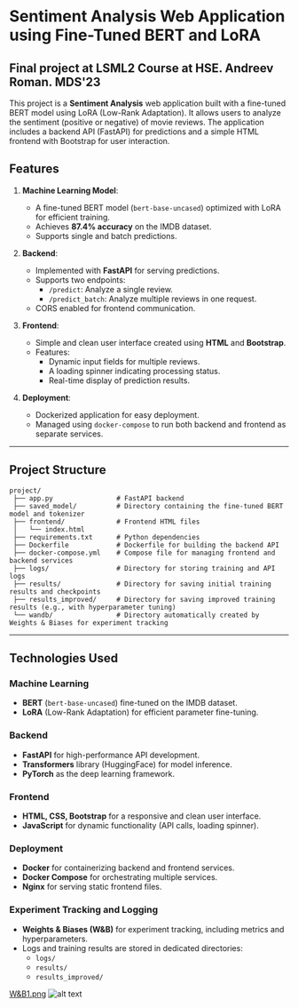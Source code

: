 # Sentiment Analysis Web Application using Fine-Tuned BERT and LoRA
## Final project at LSML2 Course at HSE. Andreev Roman. MDS'23

This project is a **Sentiment Analysis** web application built with a fine-tuned BERT model using LoRA (Low-Rank Adaptation). It allows users to analyze the sentiment (positive or negative) of movie reviews. The application includes a backend API (FastAPI) for predictions and a simple HTML frontend with Bootstrap for user interaction.

## Features

1. **Machine Learning Model**:  
   - A fine-tuned BERT model (`bert-base-uncased`) optimized with LoRA for efficient training.  
   - Achieves **87.4% accuracy** on the IMDB dataset.  
   - Supports single and batch predictions.

2. **Backend**:  
   - Implemented with **FastAPI** for serving predictions.  
   - Supports two endpoints:
     - `/predict`: Analyze a single review.  
     - `/predict_batch`: Analyze multiple reviews in one request.  
   - CORS enabled for frontend communication.

3. **Frontend**:  
   - Simple and clean user interface created using **HTML** and **Bootstrap**.  
   - Features:
     - Dynamic input fields for multiple reviews.  
     - A loading spinner indicating processing status.  
     - Real-time display of prediction results.  

4. **Deployment**:  
   - Dockerized application for easy deployment.  
   - Managed using `docker-compose` to run both backend and frontend as separate services.

---

## Project Structure

```plaintext
project/
 ├── app.py                # FastAPI backend
 ├── saved_model/          # Directory containing the fine-tuned BERT model and tokenizer
 ├── frontend/             # Frontend HTML files
 │   └── index.html
 ├── requirements.txt      # Python dependencies
 ├── Dockerfile            # Dockerfile for building the backend API
 ├── docker-compose.yml    # Compose file for managing frontend and backend services
 ├── logs/                 # Directory for storing training and API logs
 ├── results/              # Directory for saving initial training results and checkpoints
 ├── results_improved/     # Directory for saving improved training results (e.g., with hyperparameter tuning)
 └── wandb/                # Directory automatically created by Weights & Biases for experiment tracking
```

---

## Technologies Used

### Machine Learning
- **BERT** (`bert-base-uncased`) fine-tuned on the IMDB dataset.
- **LoRA** (Low-Rank Adaptation) for efficient parameter fine-tuning.

### Backend
- **FastAPI** for high-performance API development.
- **Transformers** library (HuggingFace) for model inference.
- **PyTorch** as the deep learning framework.

### Frontend
- **HTML, CSS, Bootstrap** for a responsive and clean user interface.
- **JavaScript** for dynamic functionality (API calls, loading spinner).

### Deployment
- **Docker** for containerizing backend and frontend services.
- **Docker Compose** for orchestrating multiple services.
- **Nginx** for serving static frontend files.

### Experiment Tracking and Logging
- **Weights & Biases (W&B)** for experiment tracking, including metrics and hyperparameters.
- Logs and training results are stored in dedicated directories:
  - `logs/`
  - `results/`
  - `results_improved/`

[W&B1.png](https://github.com/andreevromano/HSE_LSML2_FP/blob/e73868a4f934f389a9ff808dedbfd3adbf205a71/W%26B1.png)
![alt text]([http://url/to/img.png](https://github.com/andreevromano/HSE_LSML2_FP/blob/e73868a4f934f389a9ff808dedbfd3adbf205a71/W%26B1.png))
